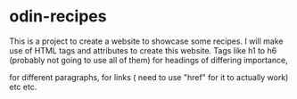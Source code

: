 # odin-recipes
This is a project to create a website to showcase some recipes. I will make use of HTML tags and attributes to create this website. Tags like h1 to h6 (probably not going to use all of them) for headings of differing importance, <p> for different paragraphs, <a> for links ( need to use "href" for it to actually work) etc etc.